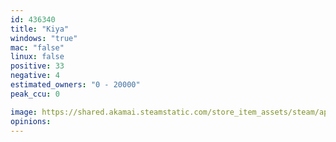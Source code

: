 ```yaml
---
id: 436340
title: "Kiya"
windows: "true"
mac: "false"
linux: false
positive: 33
negative: 4
estimated_owners: "0 - 20000"
peak_ccu: 0

image: https://shared.akamai.steamstatic.com/store_item_assets/steam/apps/436340/header.jpg?t=1573521627
opinions:
---
```

